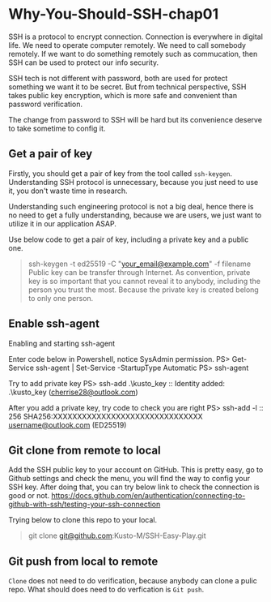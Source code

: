 # Why-You-Should-SSH-chap01

SSH is a protocol to encrypt connection.
Connection is everywhere in digital life.
We need to operate computer remotely.
We need to call somebody remotely.
If we want to do something remotely such as commucation, then SSH can be used to protect our info security.

SSH tech is not different with password, both are used for protect something we want it to be secret.
But from technical perspective, SSH takes public key encryption, which is more safe and convenient than password verification.

The change from password to SSH will be hard but its convenience deserve to take sometime to config it.

## Get a pair of key
Firstly, you should get a pair of key from the tool called `ssh-keygen`.
Understanding SSH protocol is unnecessary, because you just need to use it, you don't waste time in research.

Understanding such engineering protocol is not a big deal, hence there is no need to get a fully understanding, because we are users, we just want to utilize it in our application ASAP.

Use below code to get a pair of key, including a private key and a public one.
> ssh-keygen -t ed25519 -C "your_email@example.com" -f filename
Public key can be transfer through Internet. 
As convention, private key is so important that you cannot reveal it to anybody, including the person you trust the most.
Because the private key is created belong to only one person.

## Enable ssh-agent
Enabling and starting ssh-agent

Enter code below in Powershell, notice SysAdmin permission.
PS> Get-Service ssh-agent | Set-Service -StartupType Automatic
PS> ssh-agent

Try to add private key
PS> ssh-add .\kusto_key
:: Identity added: .\kusto_key (cherrise28@outlook.com)

After you add a private key, try code to check you are right
PS> ssh-add -l
:: 256 SHA256:XXXXXXXXXXXXXXXXXXXXXXXXXXXXXXX username@outlook.com (ED25519)

## Git clone from remote to local
Add the SSH public key to your account on GitHub.
This is pretty easy, go to Github settings and check the menu, you will find the way to config your SSH key.
After doing that, you can try below link to check the connection is good or not.
https://docs.github.com/en/authentication/connecting-to-github-with-ssh/testing-your-ssh-connection

Trying below to clone this repo to your local.
> git clone git@github.com:Kusto-M/SSH-Easy-Play.git

## Git push from local to remote
`Clone` does not need to do verification, because anybody can clone a pulic repo.
What should does need to do verfication is `Git push`.


